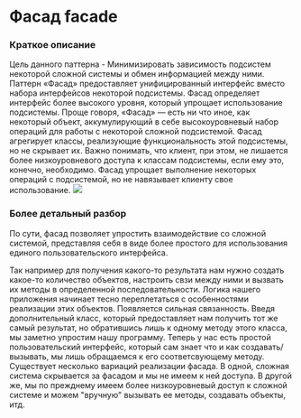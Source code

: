 # Фасад facade
### Краткое описание
Цель данного паттерна - Минимизировать зависимость подсистем некоторой сложной системы и обмен информацией между ними.
Паттерн «Фасад» предоставляет унифицированный интерфейс вместо набора интерфейсов некоторой подсистемы.
Фасад определяет интерфейс более высокого уровня, который упрощает использование подсистемы.
Проще говоря, «Фасад» — есть ни что иное, как некоторый объект, аккумулирующий в себе высокоуровневый
набор операций для работы с некоторой сложной подсистемой.
Фасад агрегирует классы, реализующие функциональность этой подсистемы, но не скрывает их.
Важно понимать, что клиент, при этом, не лишается более низкоуровневого доступа к классам подсистемы,
если ему это, конечно, необходимо.
Фасад упрощает выполнение некоторых операций с подсистемой, но не навязывает клиенту свое использование.
![](https://habrastorage.org/r/w1560/getpro/habr/post_images/049/2df/3bf/0492df3bf1fc55c520276c618815298a.jpg)

### Более детальный разбор
По сути, фасад позволяет упростить взаимодействие со сложной системой, представляя себя в виде более
простого для использования единого пользовательского интерфейса.

Так например для получения какого-то результата нам нужно создать какое-то количество объектов, настроить свзи между ними и вызвать их методы в определенной последовательности. Логика нашего приложения начинает тесно
переплетаться с особенностями реализации этих объектов. Появляется сильная связанность. Введя дополнительный класс, который предоставляет нам получить тот же самый результат, но обратившись лишь к одному методу этого класса, мы заметно упростим нашу программу. Теперь у нас есть простой пользовательский интерфейс, который сам знает что и как создавать/ вызывать, мы лишь обращаемся к его соответсвующему методу. Существует несколько вариаций реализации фасада. В одной, сложная система скрывается за фасадом и мы не имеем к ней доступа. В другой же, мы по прежднему имеем более низкоуровневый доступ к сложной системе и можем "вручную" вызывать ее методы, создавать объекты, итд.


